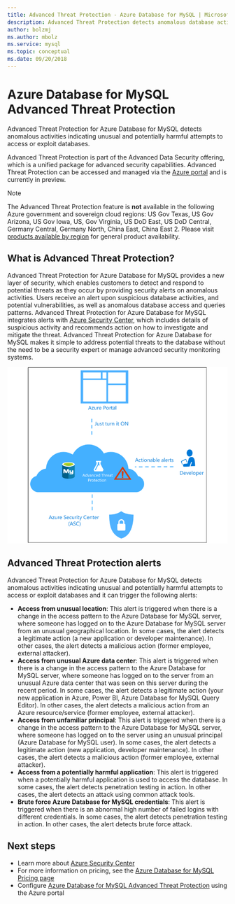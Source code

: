 ```yaml
---
title: Advanced Threat Protection - Azure Database for MySQL | Microsoft Docs
description: Advanced Threat Protection detects anomalous database activities indicating potential security threats to the database. 
author: bolzmj
ms.author: mbolz
ms.service: mysql
ms.topic: conceptual
ms.date: 09/20/2018
---
```

# Azure Database for MySQL Advanced Threat Protection

Advanced Threat Protection for Azure Database for MySQL detects anomalous activities indicating unusual and potentially harmful attempts to access or exploit databases.

Advanced Threat Protection is part of the Advanced Data Security offering, which is a unified package for advanced security capabilities. Advanced Threat Protection can be accessed and managed via the [Azure portal](https://portal.azure.com) and is currently in preview.

> [!NOTE]
> The Advanced Threat Protection feature is **not** available in the following Azure government and sovereign cloud regions: US Gov Texas, US Gov Arizona, US Gov Iowa, US, Gov Virginia, US DoD East, US DoD Central, Germany Central, Germany North, China East, China East 2. Please visit [products available by region](https://azure.microsoft.com/global-infrastructure/services/) for general product availability.
> 

## What is Advanced Threat Protection?

Advanced Threat Protection for Azure Database for MySQL provides a new layer of security, which enables customers to detect and respond to potential threats as they occur by providing security alerts on anomalous activities. Users receive an alert upon suspicious database activities, and potential vulnerabilities, as well as anomalous database access and queries patterns. Advanced Threat Protection for Azure Database for MySQL integrates alerts with [Azure Security Center](https://azure.microsoft.com/services/security-center/), which includes details of suspicious activity and recommends action on how to investigate and mitigate the threat. Advanced Threat Protection for Azure Database for MySQL makes it simple to address potential threats to the database without the need to be a security expert or manage advanced security monitoring systems. 

![Advanced Threat Protection Concept](media/concepts-data-access-and-security-threat-protection/advanced-threat-protection-concept.png)

## Advanced Threat Protection alerts 
Advanced Threat Protection for Azure Database for MySQL detects anomalous activities indicating unusual and potentially harmful attempts to access or exploit databases and it can trigger the following alerts:
- **Access from unusual location**: This alert is triggered when there is a change in the access pattern to the Azure Database for MySQL server, where someone has logged on to the Azure Database for MySQL server from an unusual geographical location. In some cases, the alert detects a legitimate action (a new application or developer maintenance). In other cases, the alert detects a malicious action (former employee, external attacker).
- **Access from unusual Azure data center**: This alert is triggered when there is a change in the access pattern to the Azure Database for MySQL server, where someone has logged on to the  server from an unusual Azure data center that was seen on this server during the recent period. In some cases, the alert detects a legitimate action (your new application in Azure, Power BI, Azure Database for MySQL Query Editor). In other cases, the alert detects a malicious action from an Azure resource/service (former employee, external attacker).
- **Access from unfamiliar principal**: This alert is triggered when there is a change in the access pattern to the Azure Database for MySQL server, where someone has logged on to the server using an unusual principal (Azure Database for MySQL user). In some cases, the alert detects a legitimate action (new application, developer maintenance). In other cases, the alert detects a malicious action (former employee, external attacker).
- **Access from a potentially harmful application**: This alert is triggered when a potentially harmful application is used to access the database. In some cases, the alert detects penetration testing in action. In other cases, the alert detects an attack using common attack tools.
- **Brute force Azure Database for MySQL credentials**: This alert is triggered when there is an abnormal high number of failed logins with different credentials. In some cases, the alert detects penetration testing in action. In other cases, the alert detects brute force attack.

## Next steps

* Learn more about [Azure Security Center](https://docs.microsoft.com/azure/security-center/security-center-intro)
* For more information on pricing, see the [Azure Database for MySQL Pricing page](https://azure.microsoft.com/pricing/details/mysql/) 
* Configure [Azure Database for MySQL Advanced Threat Protection](howto-database-threat-protection-portal.md) using the Azure portal  
